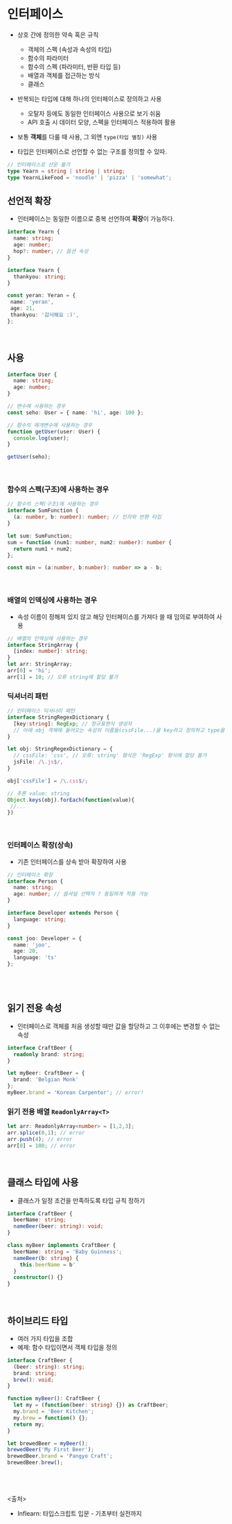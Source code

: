 # 인터페이스
- 상호 간에 정의한 약속 혹은 규칙
  - 객체의 스펙 (속성과 속성의 타입)
  - 함수의 파라미터
  - 함수의 스펙 (파라미터, 반환 타입 등)
  - 배열과 객체를 접근하는 방식
  - 클래스

- 반복되는 타입에 대해 하나의 인터페이스로 정의하고 사용
  - 오탈자 등에도 동일한 인터페이스 사용으로 보기 쉬움
  - API 호출 시 데이터 모양, 스펙을 인터페이스 적용하여 활용

- 보통 **객체**를 다룰 때 사용, 그 외엔 `type(타입 별칭)` 사용
- 타입은 인터페이스로 선언할 수 없는 구조를 정의할 수 있따.

```ts
// 인터페이스로 선운 불가
type Yearn = string | string | string;
type YearnLikeFood = 'noodle' | 'pizza' | 'somewhat';
```

## 선언적 확장
- 인터페이스는 동일한 이름으로 중복 선언하여 **확장**이 가능하다.
```ts
interface Yearn {
  name: string;
  age: number;
  hop?: number; // 옵션 속성
}

interface Yearn {
  thankyou: string;
}

const yeran: Yeran = {
 name: 'yeran',
 age: 21,
 thankyou: '감사해요 :)',
};
```
<br>

## 사용
```ts
interface User {
  name: string;
  age: number;
}

// 변수에 사용하는 경우
const seho: User = { name: 'hi', age: 100 };

// 함수의 매개변수에 사용하는 경우
function getUser(user: User) {
  console.log(user);
}

getUser(seho);
```
<br>

### 함수의 스펙(구조)에 사용하는 경우
```ts
// 함수의 스펙(구조)에 사용하는 경우
interface SumFunction {
  (a: number, b: number): number; // 인자와 반환 타입
}

let sum: SumFunction;
sum = function (num1: number, num2: number): number {
  return num1 + num2;
};

const min = (a:number, b:number): number => a - b;
```
<br>

### 배열의 인덱싱에 사용하는 경우
- 속성 이름이 정해져 있지 않고 해당 인터페이스를 가져다 쓸 때 임의로 부여하여 사용
```ts
// 배열의 인덱싱에 사용하는 경우
interface StringArray {
  [index: number]: string;
}
let arr: StringArray;
arr[0] = 'hi';
arr[1] = 10; // 오류 string에 할당 불가
```

### 딕셔너리 패턴
```ts
// 인터페이스 딕셔너리 패턴
interface StringRegexDictionary {
  [key:string]: RegExp; // 정규표현식 생성자
  // 아래 obj 객체에 들어오는 속성의 이름들(cssFile...)을 key라고 정의하고 type을 string으로 둠
}

let obj: StringRegexDictionary = {
  // cssFile: 'css', // 오류: string' 형식은 'RegExp' 형식에 할당 불가
  jsFile: /\.js$/,
}

obj['cssFile'] = /\.css$/;

// 추론 value: string
Object.keys(obj).forEach(function(value){
 //...
})
```
<br>

### 인터페이스 확장(상속)
- 기존 인터페이스를 상속 받아 확장하여 사용
```ts
// 인터페이스 확장
interface Person {
  name: string;
  age: number; // 옵셔널 선택자 ? 동일하게 적용 가능
}

interface Developer extends Person {
  language: string;
}

const joo: Developer = { 
  name: 'joo', 
  age: 20, 
  language: 'ts' 
};
```

<br><br>

## 읽기 전용 속성
- 인터페이스로 객체를 처음 생성할 때만 값을 할당하고 그 이후에는 변경할 수 없는 속성
```ts
interface CraftBeer {
  readonly brand: string;
}

let myBeer: CraftBeer = {
  brand: 'Belgian Monk'
};
myBeer.brand = 'Korean Carpenter'; // error!
```

### 읽기 전용 배열 `ReadonlyArray<T>`
```ts
let arr: ReadonlyArray<number> = [1,2,3];
arr.splice(0,1); // error
arr.push(4); // error
arr[0] = 100; // error
```
<br>

## 클래스 타입에 사용
- 클래스가 일정 조건을 만족하도록 타입 규칙 정하기
```ts
interface CraftBeer {
  beerName: string;
  nameBeer(beer: string): void;
}

class myBeer implements CraftBeer {
  beerName: string = 'Baby Guinness';
  nameBeer(b: string) {
    this.beerName = b'
  }
  constructor() {}
}
```
<br>

## 하이브리드 타입
- 여러 가지 타입을 조합
- 예제: 함수 타입이면서 객체 타입을 정의
```ts
interface CraftBeer {
  (beer: string): string;
  brand: string;
  brew(): void;
}

function myBeer(): CraftBeer {
  let my = (function(beer: string) {}) as CraftBeer;
  my.brand = 'Beer Kitchen';
  my.brew = function() {};
  return my;
}

let brewedBeer = myBeer();
brewedBeer('My First Beer');
brewedBeer.brand = 'Pangyo Craft';
brewedBeer.brew();
```
<br><br><br>
<출처>
- Inflearn: 타입스크립트 입문 - 기초부터 실전까지
